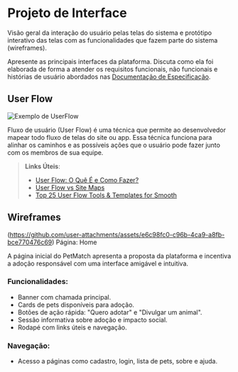 
# Projeto de Interface

Visão geral da interação do usuário pelas telas do sistema e protótipo interativo das telas com as funcionalidades que fazem parte do sistema (wireframes).

 Apresente as principais interfaces da plataforma. Discuta como ela foi elaborada de forma a atender os requisitos funcionais, não funcionais e histórias de usuário abordados nas <a href="2-Especificação do Projeto.md"> Documentação de Especificação</a>.

## User Flow

![Exemplo de UserFlow](img/userflow.jpg)

Fluxo de usuário (User Flow) é uma técnica que permite ao desenvolvedor mapear todo fluxo de telas do site ou app. Essa técnica funciona para alinhar os caminhos e as possíveis ações que o usuário pode fazer junto com os membros de sua equipe.

> **Links Úteis**:
> - [User Flow: O Quê É e Como Fazer?](https://medium.com/7bits/fluxo-de-usu%C3%A1rio-user-flow-o-que-%C3%A9-como-fazer-79d965872534)
> - [User Flow vs Site Maps](http://designr.com.br/sitemap-e-user-flow-quais-as-diferencas-e-quando-usar-cada-um/)
> - [Top 25 User Flow Tools & Templates for Smooth](https://www.mockplus.com/blog/post/user-flow-tools)


## Wireframes

(https://github.com/user-attachments/assets/e6c98fc0-c96b-4ca9-a8fb-bce770476c69)
Página: Home
 
A página inicial do PetMatch apresenta a proposta da plataforma e incentiva a adoção responsável com uma interface amigável e intuitiva.
 
### Funcionalidades:
- Banner com chamada principal.
- Cards de pets disponíveis para adoção.
- Botões de ação rápida: "Quero adotar" e "Divulgar um animal".
- Sessão informativa sobre adoção e impacto social.
- Rodapé com links úteis e navegação.
 
### Navegação:
- Acesso a páginas como cadastro, login, lista de pets, sobre e ajuda.
